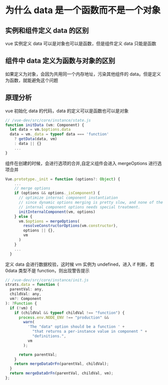 # 为什么 data 是一个函数而不是一个对象

## 实例和组件定义 data 的区别

vue 实例定义 data 可以是对象也可以是函数，但是组件定义 data 只能是函数

## 组件中 data 定义为函数与对象的区别

如果定义为对象，会因为共用同一个内存地址，污染其他组件的 data。但是定义为函数，就能避免这个问题

## 原理分析

vue 初始化 data 的代码，data 的定义可以是函数也可以是对象

```js
// /vue-dev/src/core/instance/state.js
function initData (vm: Component) {
  let data = vm.$options.data
  data = vm._data = typeof data === 'function'
    ? getData(data, vm)
    : data || {}
    ...
}
```

组件在创建的时候，会进行选项的合并,自定义组件会进入 mergeOptions 进行选项合并

```js
Vue.prototype._init = function (options?: Object) {
    ...
    // merge options
    if (options && options._isComponent) {
      // optimize internal component instantiation
      // since dynamic options merging is pretty slow, and none of the
      // internal component options needs special treatment.
      initInternalComponent(vm, options)
    } else {
      vm.$options = mergeOptions(
        resolveConstructorOptions(vm.constructor),
        options || {},
        vm
      )
    }
    ...
  }
```

定义 data 会进行数据校验，这时候 vm 实例为 undefined，进入 if 判断，若 0data 类型不是 function，则出现警告提示

```js
// /vue-dev/src/core/instance/init.js
strats.data = function (
  parentVal: any,
  childVal: any,
  vm?: Component
): ?Function {
  if (!vm) {
    if (childVal && typeof childVal !== "function") {
      process.env.NODE_ENV !== "production" &&
        warn(
          'The "data" option should be a function ' +
            "that returns a per-instance value in component " +
            "definitions.",
          vm
        );

      return parentVal;
    }
    return mergeDataOrFn(parentVal, childVal);
  }
  return mergeDataOrFn(parentVal, childVal, vm);
};
```
